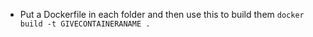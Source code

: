 - Put a Dockerfile in each folder and then use this to build them
```docker build -t GIVECONTAINERANAME .```
